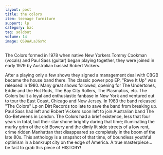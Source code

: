 ```yaml
---
layout: post
title: the colors
item: teenage furniture
support: lp
category: bac
tag: soldout
volume: 14
image: QS9WALaJGsYd
---
```


The Colors formed in 1978 when native New Yorkers Tommy Cookman (vocals) and Paul Sass (guitar) began playing together, they were joined in early 1979 by Australian bassist Robert Vickers.

After a playing only a few shows they signed a management deal with CBGB became the house band there. The classic power pop EP, "Rave It Up" was released in 1980. Many great shows followed, opening for The Undertones, Eddie and the Hot Rods, The Bay City Rollers, The Plasmatics, etc. The Colors built a loyal and enthusiastic fanbase in New York and ventured out to tour the East Coast, Chicago and New Jersey. In 1983 the band released "The Colors" Lp on Dirt Records too late to save the band from breaking up. Paul Sass had left and Robert Vickers soon left to join Australian band The Go-Betweens in London. The Colors had a brief existence, less that four years in total, but their star shone brightly during that time; illuminating the murky grim of the old Bowery and the dimly lit side streets of a low rent, crime ridden Manhattan that disappeared so completely in the boom of the late 80s. This anthology is a snapshot of that time, of boundless youthful optimism in a bankrupt city on the edge of America. A true masterpiece... be fast to grab this piece of HISTORY!